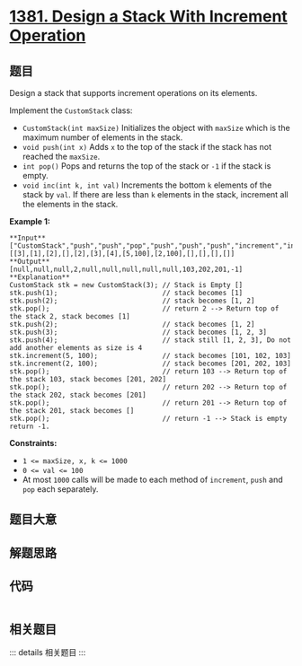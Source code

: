 # [1381. Design a Stack With Increment Operation](https://leetcode.com/problems/design-a-stack-with-increment-operation)

## 题目

Design a stack that supports increment operations on its elements.

Implement the `CustomStack` class:

  * `CustomStack(int maxSize)` Initializes the object with `maxSize` which is the maximum number of elements in the stack.
  * `void push(int x)` Adds `x` to the top of the stack if the stack has not reached the `maxSize`.
  * `int pop()` Pops and returns the top of the stack or `-1` if the stack is empty.
  * `void inc(int k, int val)` Increments the bottom `k` elements of the stack by `val`. If there are less than `k` elements in the stack, increment all the elements in the stack.



**Example 1:**

    
    
    **Input**
    ["CustomStack","push","push","pop","push","push","push","increment","increment","pop","pop","pop","pop"]
    [[3],[1],[2],[],[2],[3],[4],[5,100],[2,100],[],[],[],[]]
    **Output**
    [null,null,null,2,null,null,null,null,null,103,202,201,-1]
    **Explanation**
    CustomStack stk = new CustomStack(3); // Stack is Empty []
    stk.push(1);                          // stack becomes [1]
    stk.push(2);                          // stack becomes [1, 2]
    stk.pop();                            // return 2 --> Return top of the stack 2, stack becomes [1]
    stk.push(2);                          // stack becomes [1, 2]
    stk.push(3);                          // stack becomes [1, 2, 3]
    stk.push(4);                          // stack still [1, 2, 3], Do not add another elements as size is 4
    stk.increment(5, 100);                // stack becomes [101, 102, 103]
    stk.increment(2, 100);                // stack becomes [201, 202, 103]
    stk.pop();                            // return 103 --> Return top of the stack 103, stack becomes [201, 202]
    stk.pop();                            // return 202 --> Return top of the stack 202, stack becomes [201]
    stk.pop();                            // return 201 --> Return top of the stack 201, stack becomes []
    stk.pop();                            // return -1 --> Stack is empty return -1.
    



**Constraints:**

  * `1 <= maxSize, x, k <= 1000`
  * `0 <= val <= 100`
  * At most `1000` calls will be made to each method of `increment`, `push` and `pop` each separately.


## 题目大意

## 解题思路

## 代码

```javascript

```

## 相关题目

::: details 相关题目
:::
